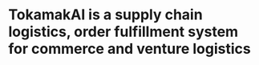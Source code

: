# TokamakAI is a supply chain logistics, order fulfillment system for commerce and venture logistics
